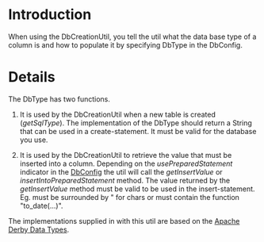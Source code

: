 # Introduction #

When using the DbCreationUtil, you tell the util what the data base type of a column is and how to populate it by specifying DbType in the DbConfig.


# Details #

The DbType has two functions.

  1. It is used by the DbCreationUtil when a new table is created (_getSqlType_). The implementation of the DbType should return a String that can be used in a create-statement. It must be valid for the database you use.

  1. It is used by the DbCreationUtil to retrieve the value that must be inserted into a column. Depending on the _usePreparedStatement_ indicator in the [DbConfig](DbConfig.md) the util will call the _getInsertValue_ or _insertIntoPreparedStatement_ method.  The value returned by the _getInsertValue_ method must be valid to be used in the insert-statement. Eg. must be surrounded by " for chars or must contain the function "to\_date(...)".

The implementations supplied in with this util are based on the [Apache Derby Data Types](http://db.apache.org/derby/docs/10.4/ref/crefsqlj31068.html#crefsqlj31068).